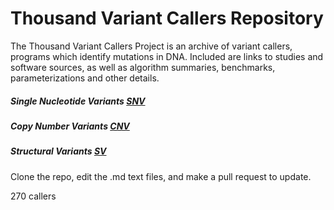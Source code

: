# Thousand Variant Callers Repository
The Thousand Variant Callers Project is an archive of variant callers, programs which identify mutations in DNA. Included are links to studies and software sources, as well as algorithm summaries, benchmarks, parameterizations and other details. 


##### Single Nucleotide Variants [SNV](https://github.com/deaconjs/ThousandVariantCallersRepo/wiki/SNV)

##### Copy Number Variants [CNV](https://github.com/deaconjs/ThousandVariantCallersRepo/wiki/CNV)

##### Structural Variants [SV](https://github.com/deaconjs/ThousandVariantCallersRepo/wiki/SV)


Clone the repo, edit the .md text files, and make a pull request to update. 

270 callers
